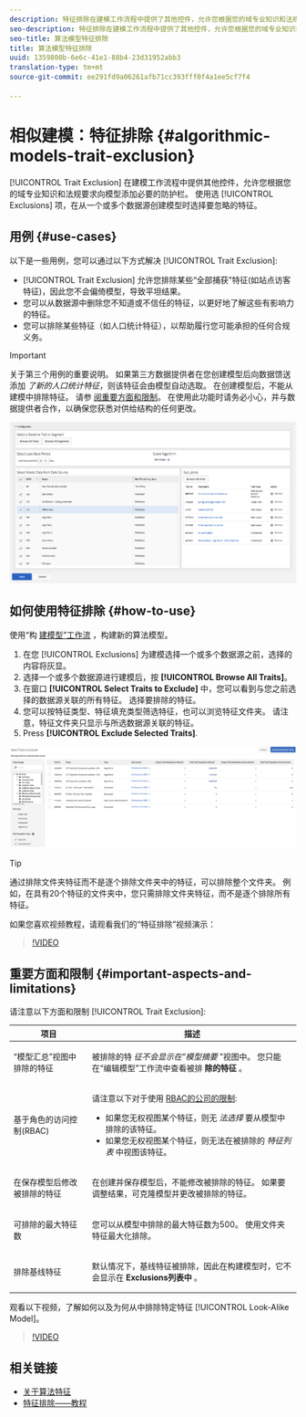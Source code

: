 ```yaml
---
description: 特征排除在建模工作流程中提供了其他控件，允许您根据您的域专业知识和法规要求向模型添加必要的防护栏。 使用“排除”选项，在从一个或多个数据源创建模型时选择要忽略的特征。
seo-description: 特征排除在建模工作流程中提供了其他控件，允许您根据您的域专业知识和法规要求向模型添加必要的防护栏。 使用“排除”选项，在从一个或多个数据源创建模型时选择要忽略的特征。
seo-title: 算法模型特征排除
title: 算法模型特征排除
uuid: 1359800b-6e6c-41e1-88b4-23d31952abb3
translation-type: tm+mt
source-git-commit: ee291fd9a06261afb71cc393fff0f4a1ee5cf7f4

---
```



# 相似建模：特征排除 {#algorithmic-models-trait-exclusion}

[!UICONTROL Trait Exclusion] 在建模工作流程中提供其他控件，允许您根据您的域专业知识和法规要求向模型添加必要的防护栏。 使用选 [!UICONTROL Exclusions] 项，在从一个或多个数据源创建模型时选择要忽略的特征。

## 用例 {#use-cases}

以下是一些用例，您可以通过以下方式解决 [!UICONTROL Trait Exclusion]:

* [!UICONTROL Trait Exclusion] 允许您排除某些“全部捕获”特征(如站点访客特征)，因此您不会偏倚模型，导致平坦结果。
* 您可以从数据源中删除您不知道或不信任的特征，以更好地了解这些有影响力的特征。
* 您可以排除某些特征（如人口统计特征），以帮助履行您可能承担的任何合规义务。

>[!IMPORTANT]
>
>关于第三个用例的重要说明。 如果第三方数据提供者在您创建模型后向数据馈送添加 *了新的人口统计特征*，则该特征会由模型自动选取。 在创建模型后，不能从建模中排除特征。 请参 [阅重要方面和限制](../../features/algorithmic-models/trait-exclusion-algo-models.md#important-aspects-and-limitations)。 在使用此功能时请务必小心，并与数据提供者合作，以确保您获悉对供给结构的任何更改。

![](assets/lam_exclude_traits.png)

## 如何使用特征排除 {#how-to-use}

使用“构 [建模型”工作流](../../features/algorithmic-models/create-model.md#build-model) ，构建新的算法模型。

1. 在您 [!UICONTROL Exclusions] 为建模选择一个或多个数据源之前，选择的内容将灰显。
2. 选择一个或多个数据源进行建模后，按 **[!UICONTROL Browse All Traits]**。
3. 在窗口 **[!UICONTROL Select Traits to Exclude]** 中，您可以看到与您之前选择的数据源关联的所有特征。 选择要排除的特征。
4. 您可以按特征类型、特征填充类型筛选特征，也可以浏览特征文件夹。 请注意，特征文件夹只显示与所选数据源关联的特征。
5. Press **[!UICONTROL Exclude Selected Traits]**.

![trait-exclusions](assets/trait-exclusions-browse-traits.png)

>[!TIP]
>
>通过排除文件夹特征而不是逐个排除文件夹中的特征，可以排除整个文件夹。 例如，在具有20个特征的文件夹中，您只需排除文件夹特征，而不是逐个排除所有特征。

如果您喜欢视频教程，请观看我们的“特征排除”视频演示：

>[!VIDEO](https://video.tv.adobe.com/v/25569/?quality=12)

## 重要方面和限制 {#important-aspects-and-limitations}

请注意以下方面和限制 [!UICONTROL Trait Exclusion]:

<table id="table_BA5C3545BC9E4717BD567B00C803AA53"> 
 <thead> 
  <tr> 
   <th colname="col1" class="entry"> 项目 </th> 
   <th colname="col2" class="entry"> 描述 </th>
  </tr> 
 </thead>
 <tbody> 
  <tr> 
   <td colname="col1"> <p>“模型汇总”视图中排除的特征 </p> </td>
   <td colname="col2"> <p>被排除的特 <i>征不会显示在“模型摘要</i> ”视图中。 您只能在“编辑模型”工作流中查看被排 <b><span class="uicontrol"> 除的特征</span></b> 。 </p> </td>
  </tr> 
  <tr> 
   <td colname="col1"> <p>基于角色的访问控制(RBAC) </p> </td>
   <td colname="col2"> <p>请注意以下对于使用 <a href="../../features/administration/administration-overview.md#administration"> RBAC的公司的限制</a>: </p> <p>
     <ul id="ul_38A4056C235B428C822EA4A353893786"> 
      <li id="li_2624FB35581F4807B8530910D63FFDBF">如果您无权视图某个特征，则无 <i>法选择</i> 要从模型中排除的该特征。 </li>
      <li id="li_3FD7A12AAAA8462EA84A760C05F20379">如果您无权视图某个特征，则无法在被排除的 <i>特征列表</i> 中视图该特征。 </li>
     </ul> </p> </td>
  </tr> 
  <tr> 
   <td colname="col1"> <p>在保存模型后修改被排除的特征 </p> </td>
   <td colname="col2"> <p>在创建并保存模型后，不能修改被排除的特征。 如果要调整结果，可克隆模型并更改被排除的特征。 </p> </td>
  </tr> 
  <tr> 
   <td colname="col1"> <p>可排除的最大特征数 </p> </td>
   <td colname="col2"> <p>您可以从模型中排除的最大特征数为500。 使用文件夹特征最大化排除。 </p> </td>
  </tr> 
  <tr> 
   <td colname="col1"> <p>排除基线特征 </p> </td>
   <td colname="col2"> <p>默认情况下，基线特征被排除，因此在构建模型时，它不会显示在 <b><span class="uicontrol"> Exclusions列表中</span></b> 。 </p> </td>
  </tr>
 </tbody>
</table>

观看以下视频，了解如何以及为何从中排除特定特征 [!UICONTROL Look-Alike Model]。

>[!VIDEO](https://video.tv.adobe.com/v/25569/)

## 相关链接

* [关于算法特征](/help/using/features/algorithmic-models/understanding-models.md)
* [特征排除——教程](https://helpx.adobe.com/audience-manager/kt/using/excluding-traits-look-alike-model-feature-video-use.html)